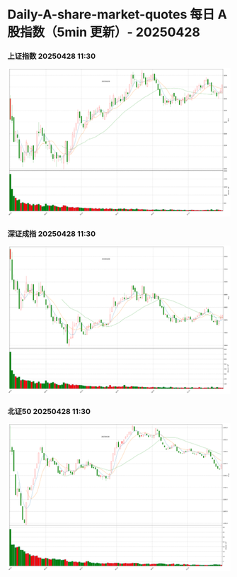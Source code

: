 
# Daily-A-share-market-quotes 每日 A 股指数（5min 更新）- 20250428

### 上证指数 20250428 11:30
![](./fig/2025/4/20250428-sh000001.png)

### 深证成指 20250428 11:30
![](./fig/2025/4/20250428-sz399001.png)

### 北证50 20250428 11:30
![](./fig/2025/4/20250428-bj899050.png)
